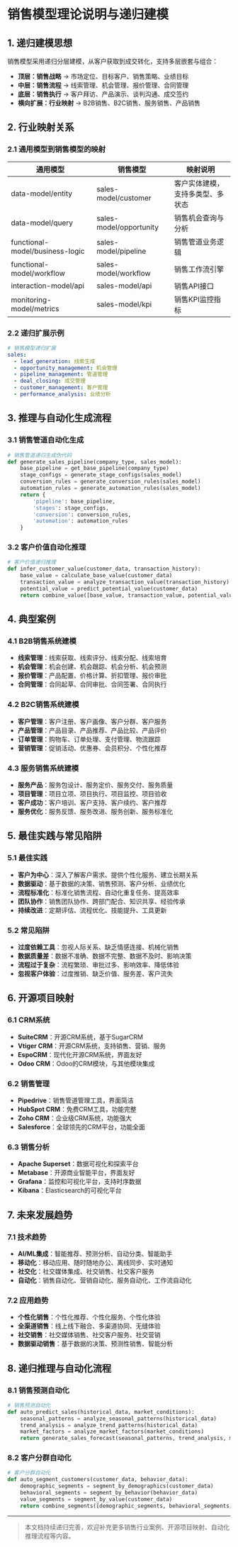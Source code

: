# 销售模型理论说明与递归建模

## 1. 递归建模思想

销售模型采用递归分层建模，从客户获取到成交转化，支持多层嵌套与组合：

- **顶层：销售战略** → 市场定位、目标客户、销售策略、业绩目标
- **中层：销售流程** → 线索管理、机会管理、报价管理、合同管理
- **底层：销售执行** → 客户拜访、产品演示、谈判沟通、成交签约
- **横向扩展：行业映射** → B2B销售、B2C销售、服务销售、产品销售

## 2. 行业映射关系

### 2.1 通用模型到销售模型的映射

| 通用模型 | 销售模型 | 映射说明 |
|---------|---------|---------|
| data-model/entity | sales-model/customer | 客户实体建模，支持多类型、多状态 |
| data-model/query | sales-model/opportunity | 销售机会查询与分析 |
| functional-model/business-logic | sales-model/pipeline | 销售管道业务逻辑 |
| functional-model/workflow | sales-model/workflow | 销售工作流引擎 |
| interaction-model/api | sales-model/api | 销售API接口 |
| monitoring-model/metrics | sales-model/kpi | 销售KPI监控指标 |

### 2.2 递归扩展示例

```yaml
# 销售模型递归扩展
sales:
  - lead_generation: 线索生成
  - opportunity_management: 机会管理
  - pipeline_management: 管道管理
  - deal_closing: 成交管理
  - customer_management: 客户管理
  - performance_analysis: 业绩分析
```

## 3. 推理与自动化生成流程

### 3.1 销售管道自动化生成

```python
# 销售管道递归生成伪代码
def generate_sales_pipeline(company_type, sales_model):
    base_pipeline = get_base_pipeline(company_type)
    stage_configs = generate_stage_configs(sales_model)
    conversion_rules = generate_conversion_rules(sales_model)
    automation_rules = generate_automation_rules(sales_model)
    return {
        'pipeline': base_pipeline,
        'stages': stage_configs,
        'conversion': conversion_rules,
        'automation': automation_rules
    }
```

### 3.2 客户价值自动化推理

```python
# 客户价值递归推理
def infer_customer_value(customer_data, transaction_history):
    base_value = calculate_base_value(customer_data)
    transaction_value = analyze_transaction_value(transaction_history)
    potential_value = predict_potential_value(customer_data)
    return combine_value([base_value, transaction_value, potential_value])
```

## 4. 典型案例

### 4.1 B2B销售系统建模

- **线索管理**：线索获取、线索评分、线索分配、线索培育
- **机会管理**：机会创建、机会跟踪、机会分析、机会预测
- **报价管理**：产品配置、价格计算、折扣管理、报价审批
- **合同管理**：合同起草、合同审批、合同签署、合同执行

### 4.2 B2C销售系统建模

- **客户管理**：客户注册、客户画像、客户分群、客户服务
- **产品管理**：产品目录、产品推荐、产品比较、产品评价
- **订单管理**：购物车、订单处理、支付管理、物流跟踪
- **营销管理**：促销活动、优惠券、会员积分、个性化推荐

### 4.3 服务销售系统建模

- **服务产品**：服务包设计、服务定价、服务交付、服务质量
- **项目管理**：项目立项、项目执行、项目监控、项目验收
- **客户成功**：客户培训、客户支持、客户续约、客户推荐
- **服务优化**：服务反馈、服务改进、服务创新、服务标准化

## 5. 最佳实践与常见陷阱

### 5.1 最佳实践

- **客户为中心**：深入了解客户需求、提供个性化服务、建立长期关系
- **数据驱动**：基于数据的决策、销售预测、客户分析、业绩优化
- **流程标准化**：标准化销售流程、自动化重复任务、提高效率
- **团队协作**：销售团队协作、跨部门配合、知识共享、经验传承
- **持续改进**：定期评估、流程优化、技能提升、工具更新

### 5.2 常见陷阱

- **过度依赖工具**：忽视人际关系、缺乏情感连接、机械化销售
- **数据质量差**：数据不准确、数据不完整、数据不及时、影响决策
- **流程过于复杂**：流程繁琐、审批过多、影响效率、降低体验
- **忽视客户体验**：过度推销、缺乏价值、服务差、客户流失

## 6. 开源项目映射

### 6.1 CRM系统

- **SuiteCRM**：开源CRM系统，基于SugarCRM
- **Vtiger CRM**：开源CRM系统，支持销售、营销、服务
- **EspoCRM**：现代化开源CRM系统，界面友好
- **Odoo CRM**：Odoo的CRM模块，与其他模块集成

### 6.2 销售管理

- **Pipedrive**：销售管道管理工具，界面简洁
- **HubSpot CRM**：免费CRM工具，功能完整
- **Zoho CRM**：企业级CRM系统，功能强大
- **Salesforce**：全球领先的CRM平台，功能全面

### 6.3 销售分析

- **Apache Superset**：数据可视化和探索平台
- **Metabase**：开源商业智能平台，界面友好
- **Grafana**：监控和可视化平台，支持时序数据
- **Kibana**：Elasticsearch的可视化平台

## 7. 未来发展趋势

### 7.1 技术趋势

- **AI/ML集成**：智能推荐、预测分析、自动分类、智能助手
- **移动化**：移动应用、随时随地办公、离线同步、实时通知
- **社交化**：社交媒体集成、社交销售、社交客户服务
- **自动化**：销售自动化、营销自动化、服务自动化、工作流自动化

### 7.2 应用趋势

- **个性化销售**：个性化推荐、个性化服务、个性化体验
- **全渠道销售**：线上线下融合、多渠道协同、无缝体验
- **社交销售**：社交媒体销售、社交客户服务、社交营销
- **数据驱动销售**：基于数据的决策、预测性销售、智能分析

## 8. 递归推理与自动化流程

### 8.1 销售预测自动化

```python
# 销售预测自动化
def auto_predict_sales(historical_data, market_conditions):
    seasonal_patterns = analyze_seasonal_patterns(historical_data)
    trend_analysis = analyze_trend_patterns(historical_data)
    market_factors = analyze_market_factors(market_conditions)
    return generate_sales_forecast(seasonal_patterns, trend_analysis, market_factors)
```

### 8.2 客户分群自动化

```python
# 客户分群自动化
def auto_segment_customers(customer_data, behavior_data):
    demographic_segments = segment_by_demographics(customer_data)
    behavioral_segments = segment_by_behavior(behavior_data)
    value_segments = segment_by_value(customer_data)
    return combine_segments([demographic_segments, behavioral_segments, value_segments])
```

---

> 本文档持续递归完善，欢迎补充更多销售行业案例、开源项目映射、自动化推理流程等内容。
